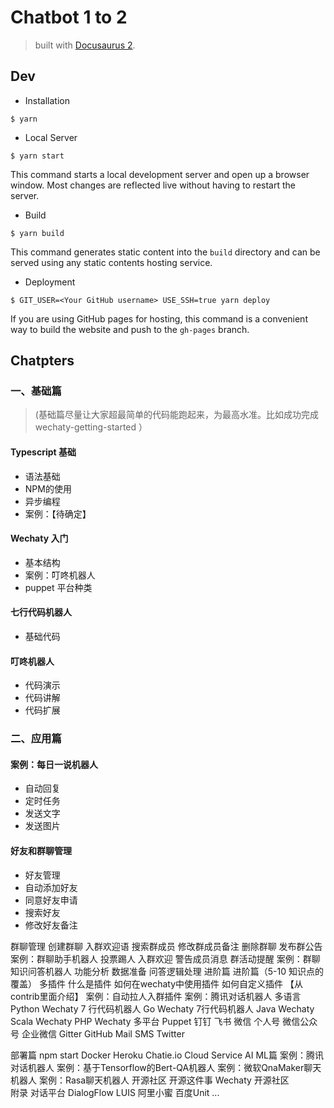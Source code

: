 # Chatbot 1 to 2

> built with [Docusaurus 2](https://v2.docusaurus.io/).

## Dev

- Installation

```
$ yarn
```

- Local Server

```
$ yarn start
```

This command starts a local development server and open up a browser window. Most changes are reflected live without having to restart the server.

- Build

```
$ yarn build
```

This command generates static content into the `build` directory and can be served using any static contents hosting service.

- Deployment

```
$ GIT_USER=<Your GitHub username> USE_SSH=true yarn deploy
```

If you are using GitHub pages for hosting, this command is a convenient way to build the website and push to the `gh-pages` branch.

## Chatpters

### 一、基础篇

> (基础篇尽量让大家超最简单的代码能跑起来，为最高水准。比如成功完成 wechaty-getting-started ）

#### Typescript 基础

- 语法基础
- NPM的使用
- 异步编程
- 案例：【待确定】

#### Wechaty 入门

- 基本结构
- 案例：叮咚机器人
- puppet 平台种类

#### 七行代码机器人

- 基础代码

#### 叮咚机器人

- 代码演示
- 代码讲解
- 代码扩展

### 二、应用篇

#### 案例：每日一说机器人

- 自动回复
- 定时任务
- 发送文字
- 发送图片

#### 好友和群聊管理

- 好友管理
- 自动添加好友
- 同意好友申请
- 搜索好友
- 修改好友备注


群聊管理
创建群聊
入群欢迎语
搜索群成员
修改群成员备注
删除群聊
发布群公告
案例：群聊助手机器人
投票踢人
入群欢迎
警告成员消息
群活动提醒
案例：群聊知识问答机器人
功能分析
数据准备
问答逻辑处理
进阶篇
进阶篇（5-10 知识点的覆盖）
多插件
什么是插件
如何在wechaty中使用插件
如何自定义插件
【从contrib里面介绍】
案例：自动拉人入群插件
案例：腾讯对话机器人
多语言
Python Wechaty
7 行代码机器人
Go Wechaty
7行代码机器人
Java Wechaty
Scala Wechaty
PHP Wechaty
多平台 Puppet 
钉钉
飞书
微信
个人号
微信公众号
企业微信
Gitter
GitHub
Mail
SMS
Twitter


部署篇
npm start
Docker
Heroku
Chatie.io Cloud Service
AI ML篇
案例：腾讯对话机器人
案例：基于Tensorflow的Bert-QA机器人
案例：微软QnaMaker聊天机器人
案例：Rasa聊天机器人
开源社区
开源这件事
Wechaty 开源社区	
附录
对话平台
DialogFlow
LUIS
阿里小蜜
百度Unit
...
